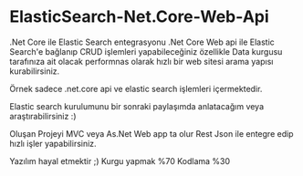 # ElasticSearch-Net.Core-Web-Api
.Net Core ile Elastic Search entegrasyonu
.Net Core Web api ile Elastic Search'e bağlanıp CRUD işlemleri yapabileceğiniz özellikle Data kurgusu tarafınıza ait olacak performnas olarak hızlı bir web sitesi arama yapısı kurabilirsiniz.

Örnek sadece .net.core api ve elastic search işlemleri içermektedir. 

Elastic search kurulumunu bir sonraki paylaşımda anlatacağım veya araştırabilirsiniz :)

Oluşan Projeyi  MVC veya As.Net Web app ta olur Rest Json ile entegre edip hızlı işler yapabilirsiniz. 

Yazılım hayal etmektir ;) Kurgu yapmak %70 Kodlama %30
